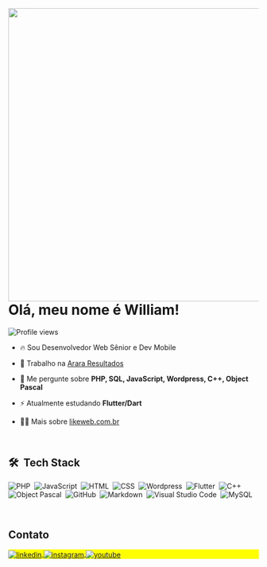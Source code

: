 <img align="right" height="590em" src="[https://.svg](https://raw.githubusercontent.com/Fincao/Fincao/main/perfil-git_Prancheta%201.webp)"/>
<h1 align="left">Olá, meu nome é William!</h1>
<p align="left"> <img src="https://komarev.com/ghpvc/?username=fincao&color=yellow" alt="Profile views" /> </p>

- 🔥 Sou Desenvolvedor Web Sênior e Dev Mobile

- 🔭 Trabalho na  [Arara Resultados](https://arararesultados.com.br/)

- 💬 Me pergunte sobre **PHP, SQL, JavaScript, Wordpress, C++, Object Pascal**

- ⚡ Atualmente estudando **Flutter/Dart**

- 👨‍💻 Mais sobre [likeweb.com.br](http://likeweb.com.br/)


<br>

## 🛠 &nbsp;Tech Stack

![PHP](https://img.shields.io/badge/-PHP-05122A?style=flat&logo=php)&nbsp;
![JavaScript](https://img.shields.io/badge/-JavaScript-05122A?style=flat&logo=javascript)&nbsp;
![HTML](https://img.shields.io/badge/-HTML-05122A?style=flat&logo=HTML5)&nbsp;
![CSS](https://img.shields.io/badge/-CSS-05122A?style=flat&logo=CSS3&logoColor=1572B6)&nbsp;
![Wordpress](https://img.shields.io/badge/-Wordpress-05122A?style=flat&logo=Wordpress)&nbsp;
![Flutter](https://img.shields.io/badge/-Flutter-05122A?style=flat&logo=Flutter)&nbsp;
![C++](https://img.shields.io/badge/-C++-05122A?style=flat&logo=C%2B%2B&)&nbsp;
![Object Pascal](https://img.shields.io/badge/-Object%20Pascal-05122A?style=flat&logo=Delphi)&nbsp;
![GitHub](https://img.shields.io/badge/-GitHub-05122A?style=flat&logo=github)&nbsp;
![Markdown](https://img.shields.io/badge/-Markdown-05122A?style=flat&logo=markdown)&nbsp;
![Visual Studio Code](https://img.shields.io/badge/-Visual%20Studio%20Code-05122A?style=flat&logo=visual-studio-code&logoColor=007ACC)&nbsp;
![MySQL](https://img.shields.io/badge/-MySQL-05122A?style=flat&logo=mysql)&nbsp;


<br>

## Contato

<p align="left" style="background:yellow">
<a href="https://www.linkedin.com/in/william-pedro-de-oliveira-84388027a" target="_blank">
  <img align="center" src="https://img.shields.io/badge/-William-05122A?style=flat&logo=linkedin" alt="linkedin"/>
</a>
<a href="https://www.instagram.com/williampedrodeoliveira/" target="_blank">
 <img align="center" src="https://img.shields.io/badge/-@williampedrodeoliveira-05122A?style=flat&logo=instagram" alt="instagram"/>
</a>
<a href="https://likeweb.com.br" target="_blank">
 <img align="center" src="https://img.shields.io/badge/-LikeWeb-05122A?style=flat&logo=googlechrome" alt="youtube"/>
</a>
</p>
